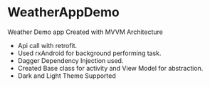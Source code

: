 # WeatherAppDemo

Weather Demo app Created with MVVM Architecture

* Api call with retrofit. 
* Used rxAndroid for background performing task.
* Dagger Dependency Injection used.
* Created Base class for activity and View Model for abstraction.
* Dark and Light Theme Supported
